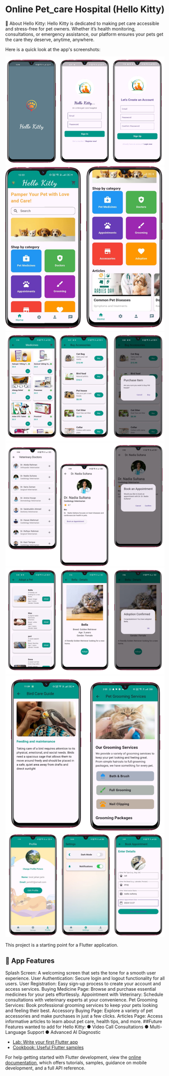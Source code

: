 #  Online Pet_care Hospital (Hello Kitty)



🐾 About Hello Kitty:
Hello Kitty is dedicated to making pet care accessible and stress-free for pet owners. Whether it’s health monitoring, consultations, or emergency assistance, our platform ensures your pets get the care they deserve, anytime, anywhere.

Here is a quick look at the app's screenshots:

![image_alt](https://github.com/ishrajarin/online_pet_care_hospital/blob/e0f63ff9c85d59b5513df4973c909172b63fafeb/Screenshot%202024-12-26%20162031.png)
![image_alt](https://github.com/ishrajarin/online_pet_care_hospital/blob/9c1ea99ad1830d201fe2b357f3ca4be711c45730/Screenshot%202024-12-27%20002353.png)
![image_alt](https://github.com/ishrajarin/online_pet_care_hospital/blob/68376242ff4f9ec28a5332adc567bc5e7f31c140/Screenshot%202024-12-27%20002712.png)
![image_alt](https://github.com/ishrajarin/online_pet_care_hospital/blob/db368ba069fcf9c4b3ffda70b0551d925d8ecea7/Screenshot%202024-12-27%20003131.png)
![image_alt](https://github.com/ishrajarin/online_pet_care_hospital/blob/ec7c7cf25c19012ee86192e4c65b96d3c6b2a29c/Screenshot%202024-12-27%20003430.png)
![image_alt](https://github.com/ishrajarin/online_pet_care_hospital/blob/d09bdd24ce9fe8542e0e26a890af8757cef63257/Screenshot%202024-12-27%20003726.png)
![image_alt](https://github.com/ishrajarin/online_pet_care_hospital/blob/9f0423aa458ecf31f8866845a82221098f5060cb/Screenshot%202024-12-26%20162200.png)

This project is a starting point for a Flutter application.
## 🌟 App Features


Splash Screen: A welcoming screen that sets the tone for a smooth user experience.
User Authentication: Secure login and logout functionality for all users.
User Registration: Easy sign-up process to create your account and access services.
Buying Medicine Page: Browse and purchase essential medicines for your pets effortlessly.
Appointment with Veterinary: Schedule consultations with veterinary experts at your convenience.
Pet Grooming Services: Book professional grooming services to keep your pets looking and feeling their best.
Accessory Buying Page: Explore a variety of pet accessories and make purchases in just a few clicks.
Articles Page: Access informative articles to learn about pet care, health tips, and more.
##Future Features wanted to add for Hello Kitty:
 ● Video Call Consultations
 ● Multi-Language Support
 ● Advanced AI Diagnostic
 
 

- [Lab: Write your first Flutter app](https://docs.flutter.dev/get-started/codelab)
- [Cookbook: Useful Flutter samples](https://docs.flutter.dev/cookbook)

For help getting started with Flutter development, view the
[online documentation](https://docs.flutter.dev/), which offers tutorials,
samples, guidance on mobile development, and a full API reference.
